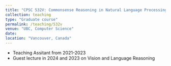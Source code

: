 ```yaml
---
title: "CPSC 532V: Commonsense Reasoning in Natural Language Processing"
collection: teaching 
type: "Graduate course"
permalink: /teaching/532v
venue: "UBC, Computer Science"
date:
location: "Vancouver, Canada"
---
```




- Teaching Assitant from 2021-2023
- Guest lecture in 2024 and 2023 on Vision and Language Reasoning
